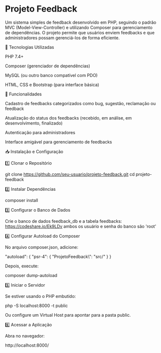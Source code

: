 # Projeto Feedback

Um sistema simples de feedback desenvolvido em PHP, seguindo o padrão MVC (Model-View-Controller) e utilizando Composer para gerenciamento de dependências. O projeto permite que usuários enviem feedbacks e que administradores possam gerenciá-los de forma eficiente.

🚀 Tecnologias Utilizadas

PHP 7.4+

Composer (gerenciador de dependências)

MySQL (ou outro banco compatível com PDO)

HTML, CSS e Bootstrap (para interface básica)

📌 Funcionalidades

Cadastro de feedbacks categorizados como bug, sugestão, reclamação ou feedback

Atualização do status dos feedbacks (recebido, em análise, em desenvolvimento, finalizado)

Autenticação para administradores

Interface amigável para gerenciamento de feedbacks

📥 Instalação e Configuração

1️⃣ Clonar o Repositório

git clone https://github.com/seu-usuario/projeto-feedback.git
cd projeto-feedback

2️⃣ Instalar Dependências

composer install

3️⃣ Configurar o Banco de Dados

Crie o banco de dados feedback_db e a tabela feedbacks:
https://codeshare.io/Ek9LDv
ambos os usuário e senha do banco são 'root'

4️⃣ Configurar Autoload do Composer

No arquivo composer.json, adicione:

"autoload": {
    "psr-4": {
        "ProjetoFeedback\\": "src/"
    }
}

Depois, execute:

composer dump-autoload

5️⃣ Iniciar o Servidor

Se estiver usando o PHP embutido:

php -S localhost:8000 -t public

Ou configure um Virtual Host para apontar para a pasta public.

6️⃣ Acessar a Aplicação

Abra no navegador:

http://localhost:8000/